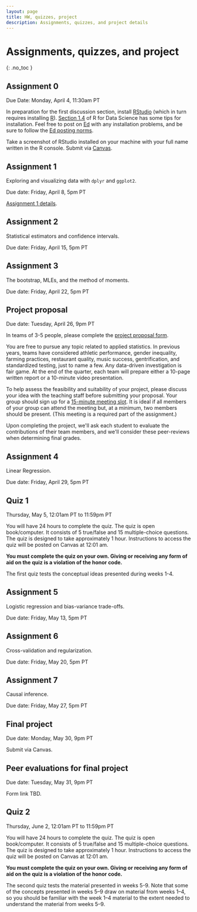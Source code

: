 ```yaml
---
layout: page
title: HW, quizzes, project
description: Assignments, quizzes, and project details
---
```


# Assignments, quizzes, and project
{: .no_toc }

<!-- 1. TOC
{:toc} -->

## Assignment 0

Due Date: Monday, April 4, 11:30am PT

In preparation for the first discussion section,
install <a href="http://www.rstudio.com/">RStudio</a>
(which in turn requires installing <a href="http://cran.rstudio.com/">R</a>).
[Section 1.4](https://r4ds.had.co.nz/introduction.html#prerequisites) of R for Data Science has some tips for installation.
Feel free to post on [Ed](https://canvas.stanford.edu) with any installation problems, and be sure to follow the [Ed posting norms](../ed_tips).

Take a screenshot of RStudio installed on your machine with your full name written in the R console.
Submit via [Canvas](https://canvas.stanford.edu).

## Assignment 1

Exploring and visualizing data with `dplyr` and `ggplot2`.

Due date: Friday, April 8, 5pm PT

[Assignment 1 details](assignment1.md).

## Assignment 2

Statistical estimators and confidence intervals.

Due date: Friday, April 15, 5pm PT

<!-- [Assignment 2 details](assignment2.md). -->

## Assignment 3 

The bootstrap, MLEs, and the method of moments.

Due date: Friday, April 22, 5pm PT

<!-- [Assignment 3 details](assignment3.md). -->

## Project proposal

Due date: Tuesday, April 26, 9pm PT

In teams of 3-5 people, please complete the [project proposal form](https://forms.gle/U43xgsifpU3Kng2H7).

You are free to pursue any topic related to applied statistics.
In previous years, teams have considered
athletic performance, gender inequality, farming practices, restaurant quality,
music success, gentrification, and standardized testing, just to name a few.
Any data-driven investigation is fair game.
At the end of the quarter, each team will prepare either a 10-page written report
or a 10-minute video presentation.

To help assess the feasibility and suitability of your project,
please discuss your idea with the teaching staff before submitting your proposal.
Your group should
sign up for a [15-minute meeting slot](https://docs.google.com/spreadsheets/d/1gOcAYn8pYtPeHvUYM9wq8JrmJb_oFxBvd97vADZ9Pgs/edit?usp=sharing).
It is ideal if all members of your group can attend the meeting but, at a minimum, two members should be present. (This meeting is a required part of the assignment.)

Upon completing the project, we'll ask each student to evaluate the contributions of their team members, and we'll consider these peer-reviews when determining final grades.

## Assignment 4

Linear Regression.

Due date: Friday, April 29, 5pm PT

<!-- [Assignment 4 details](assignment4.md). -->

## Quiz 1

Thursday, May 5, 12:01am PT to 11:59pm PT

You will have 24 hours to complete the quiz.
The quiz is open book/computer.
It consists of 5 true/false and 15 multiple-choice questions.
The quiz is designed to take approximately 1 hour.
Instructions to access the quiz will be posted on Canvas at 12:01 am.

**You must complete the quiz on your own. Giving or receiving any form of aid on the quiz is a violation of the honor code.**  

<!-- The first quiz tests the conceptual ideas presented during weeks 1-3 (through parametric inference). -->

The first quiz tests the conceptual ideas presented during weeks 1-4.

## Assignment 5 

Logistic regression and bias-variance trade-offs.

Due date: Friday, May 13, 5pm PT

<!-- [Assignment 5 details](assignment5.md). -->

## Assignment 6

Cross-validation and regularization.

Due date: Friday, May 20, 5pm PT

<!-- [Assignment 6 details](assignment6.md). -->


## Assignment 7 

Causal inference.

Due date: Friday, May 27, 5pm PT

<!-- [Assignment 7 details](assignment7.md). -->


## Final project

Due date: Monday, May 30, 9pm PT

Submit via Canvas.


## Peer evaluations for final project

Due date: Tuesday, May 31, 9pm PT

Form link TBD. 


## Quiz 2

Thursday, June 2, 12:01am PT to 11:59pm PT

You will have 24 hours to complete the quiz.
The quiz is open book/computer.
It consists of 5 true/false and 15 multiple-choice questions.
The quiz is designed to take approximately 1 hour.
Instructions to access the quiz will be posted on Canvas at 12:01 am.

**You must complete the quiz on your own. Giving or receiving any form of aid on the quiz is a violation of the honor code.**  

The second quiz tests the material presented in weeks 5-9. Note that some of the concepts presented in weeks 5–9 draw on material from weeks 1–4, so you should be familiar with the week 1–4 material to the extent needed to understand the material from weeks 5–9.